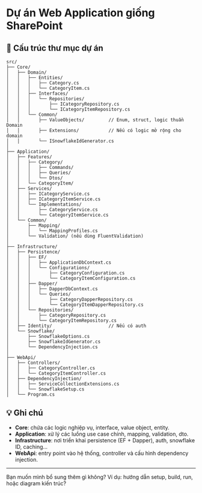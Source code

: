 # Dự án Web Application giống SharePoint

## 🧱 Cấu trúc thư mục dự án

```text
src/
├── Core/
│   ├── Domain/
│   │   ├── Entities/
│   │   │   ├── Category.cs
│   │   │   └── CategoryItem.cs
│   │   ├── Interfaces/
│   │   │   └── Repositories/
│   │   │       ├── ICategoryRepository.cs
│   │   │       └── ICategoryItemRepository.cs
│   │   └── Common/
│   │       ├── ValueObjects/         // Enum, struct, logic thuần Domain
│   │       ├── Extensions/           // Nếu có logic mở rộng cho domain
│   │       └── ISnowflakeIdGenerator.cs
│
├── Application/
│   ├── Features/
│   │   ├── Category/
│   │   │   ├── Commands/
│   │   │   ├── Queries/
│   │   │   └── Dtos/
│   │   └── CategoryItem/
│   ├── Services/
│   │   ├── ICategoryService.cs
│   │   ├── ICategoryItemService.cs
│   │   └── Implementations/
│   │       ├── CategoryService.cs
│   │       └── CategoryItemService.cs
│   └── Common/
│       ├── Mapping/
│       │   └── MappingProfiles.cs
│       └── Validation/ (nếu dùng FluentValidation)
│
├── Infrastructure/
│   ├── Persistence/
│   │   ├── EF/
│   │   │   ├── ApplicationDbContext.cs
│   │   │   └── Configurations/
│   │   │       ├── CategoryConfiguration.cs
│   │   │       └── CategoryItemConfiguration.cs
│   │   ├── Dapper/
│   │   │   ├── DapperDbContext.cs
│   │   │   └── Queries/
│   │   │       ├── CategoryDapperRepository.cs
│   │   │       └── CategoryItemDapperRepository.cs
│   │   └── Repositories/
│   │       ├── CategoryRepository.cs
│   │       └── CategoryItemRepository.cs
│   ├── Identity/                     // Nếu có auth
│   └── Snowflake/
│       ├── SnowflakeOptions.cs
│       ├── SnowflakeIdGenerator.cs
│       └── DependencyInjection.cs
│
├── WebApi/
│   ├── Controllers/
│   │   ├── CategoryController.cs
│   │   └── CategoryItemController.cs
│   ├── DependencyInjection/
│   │   ├── ServiceCollectionExtensions.cs
│   │   └── SnowflakeSetup.cs
│   └── Program.cs
```


## 💡 Ghi chú

- **Core**: chứa các logic nghiệp vụ, interface, value object, entity.
- **Application**: xử lý các luồng use case chính, mapping, validation, dto.
- **Infrastructure**: nơi triển khai persistence (EF + Dapper), auth, snowflake ID, caching...
- **WebApi**: entry point vào hệ thống, controller và cấu hình dependency injection.

---

Bạn muốn mình bổ sung thêm gì không? Ví dụ: hướng dẫn setup, build, run, hoặc diagram kiến trúc?
